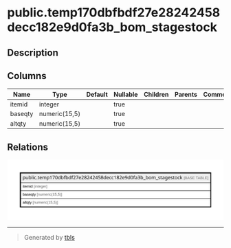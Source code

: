 # public.temp170dbfbdf27e28242458decc182e9d0fa3b_bom_stagestock

## Description

## Columns

| Name | Type | Default | Nullable | Children | Parents | Comment |
| ---- | ---- | ------- | -------- | -------- | ------- | ------- |
| itemid | integer |  | true |  |  |  |
| baseqty | numeric(15,5) |  | true |  |  |  |
| altqty | numeric(15,5) |  | true |  |  |  |

## Relations

![er](public.temp170dbfbdf27e28242458decc182e9d0fa3b_bom_stagestock.svg)

---

> Generated by [tbls](https://github.com/k1LoW/tbls)
